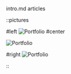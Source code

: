 intro.md articles

::pictures

#left
![Portfolio](/car.jpg)
#center

![Portfolio](/car.jpg)

#right
![Portfolio](/car.jpg)

::